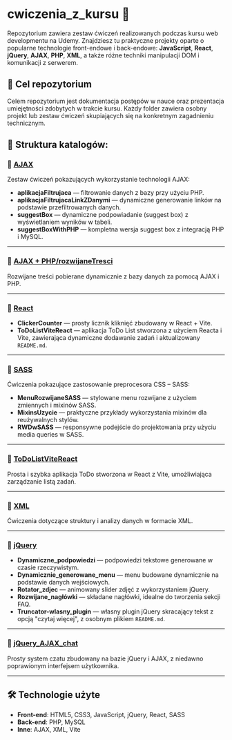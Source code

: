 # cwiczenia_z_kursu 🚀

Repozytorium zawiera zestaw ćwiczeń realizowanych podczas kursu web developmentu na Udemy. Znajdziesz tu praktyczne projekty oparte o popularne technologie front-endowe i back-endowe: **JavaScript**, **React**, **jQuery**, **AJAX**, **PHP**, **XML**, a także różne techniki manipulacji DOM i komunikacji z serwerem.

## 🧠 Cel repozytorium

Celem repozytorium jest dokumentacja postępów w nauce oraz prezentacja umiejętności zdobytych w trakcie kursu. Każdy folder zawiera osobny projekt lub zestaw ćwiczeń skupiających się na konkretnym zagadnieniu technicznym.

## 📁 Struktura katalogów:

### 📁 [AJAX](AJAX)

Zestaw ćwiczeń pokazujących wykorzystanie technologii AJAX:

- **aplikacjaFiltrujaca** — filtrowanie danych z bazy przy użyciu PHP.
- **aplikacjaFiltrujacaLinkZDanymi** — dynamiczne generowanie linków na podstawie przefiltrowanych danych.
- **suggestBox** — dynamiczne podpowiadanie (suggest box) z wyświetlaniem wyników w tabeli.
- **suggestBoxWithPHP** — kompletna wersja suggest box z integracją PHP i MySQL.

<hr>

### 📁 [AJAX + PHP/rozwijaneTresci](AJAX%20%2B%20PHP)

Rozwijane treści pobierane dynamicznie z bazy danych za pomocą AJAX i PHP.

<hr>

### 📁 [React](React)

- **ClickerCounter** — prosty licznik kliknięć zbudowany w React + Vite.
- **ToDoListViteReact** — aplikacja ToDo List stworzona z użyciem Reacta i Vite, zawierająca dynamiczne dodawanie zadań i aktualizowany `README.md`.
  
<hr>

### 📁 [SASS](SASS)

Ćwiczenia pokazujące zastosowanie preprocesora CSS – SASS:
- **MenuRozwijaneSASS** — stylowane menu rozwijane z użyciem zmiennych i mixinów SASS.
- **MixinsUzycie** — praktyczne przykłady wykorzystania mixinów dla reużywalnych stylów.
- **RWDwSASS** — responsywne podejście do projektowania przy użyciu media queries w SASS.

<hr>

### 📁 [ToDoListViteReact](ToDoListViteReact)

Prosta i szybka aplikacja ToDo stworzona w React z Vite, umożliwiająca zarządzanie listą zadań.

<hr>

### 📁 [XML](XML)

Ćwiczenia dotyczące struktury i analizy danych w formacie XML.

<hr>

### 📁 [jQuery](jQuery)

- **Dynamiczne_podpowiedzi** — podpowiedzi tekstowe generowane w czasie rzeczywistym.
- **Dynamicznie_generowane_menu** — menu budowane dynamicznie na podstawie danych wejściowych.
- **Rotator_zdjec** — animowany slider zdjęć z wykorzystaniem jQuery.
- **Rozwijane_nagłówki** — składane nagłówki, idealne do tworzenia sekcji FAQ.
- **Truncator-wlasny_plugin** — własny plugin jQuery skracający tekst z opcją "czytaj więcej", z osobnym plikiem `README.md`.

<hr>

### 📁 [jQuery_AJAX_chat](jQuery_AJAX_chat)

Prosty system czatu zbudowany na bazie jQuery i AJAX, z niedawno poprawionym interfejsem użytkownika.

<hr>

## 🛠 Technologie użyte

- **Front-end**: HTML5, CSS3, JavaScript, jQuery, React, SASS
- **Back-end**: PHP, MySQL
- **Inne**: AJAX, XML, Vite

